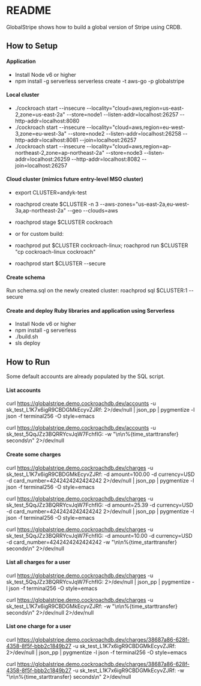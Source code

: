 # README

GlobalStripe shows how to build a global version of Stripe using CRDB.

## How to Setup

#### Application ####
* Install Node v6 or higher
* npm install -g serverless
serverless create -t aws-go -p globalstripe

#### Local cluster ####
* ./cockroach start --insecure --locality="cloud=aws,region=us-east-2,zone=us-east-2a" --store=node1 --listen-addr=localhost:26257 --http-addr=localhost:8080
* ./cockroach start --insecure --locality="cloud=aws,region=eu-west-3,zone=eu-west-3a" --store=node2 --listen-addr=localhost:26258 --http-addr=localhost:8081 --join=localhost:26257
* ./cockroach start --insecure --locality="cloud=aws,region=ap-northeast-2,zone=ap-northeast-2a" --store=node3 --listen-addr=localhost:26259 --http-addr=localhost:8082 --join=localhost:26257

#### Cloud cluster (mimics future entry-level MSO cluster) ####
* export CLUSTER=andyk-test
* roachprod create $CLUSTER -n 3 --aws-zones="us-east-2a,eu-west-3a,ap-northeast-2a" --geo --clouds=aws

* roachprod stage $CLUSTER cockroach
* or for custom build:
* roachprod put $CLUSTER cockroach-linux; roachprod run $CLUSTER "cp cockroach-linux cockroach"

* roachprod start $CLUSTER --secure

#### Create schema ####
Run schema.sql on the newly created cluster: roachprod sql $CLUSTER:1 --secure

#### Create and deploy Ruby libraries and application using Serverless ####
* Install Node v6 or higher
* npm install -g serverless
* ./build.sh
* sls deploy

## How to Run
Some default accounts are already populated by the SQL script.

#### List accounts ####

curl https://globalstripe.demo.cockroachdb.dev/accounts -u sk_test_L1K7x6igR9CBDGMkEcyvZJRf: 2>/dev/null | json_pp | pygmentize -l json -f terminal256 -O style=emacs

curl https://globalstripe.demo.cockroachdb.dev/accounts -u sk_test_5QqJZz3BQRRYcvJqW7FchfIG: -w "\n\n%{time_starttransfer} seconds\n" 2>/dev/null

#### Create some charges ####

curl https://globalstripe.demo.cockroachdb.dev/charges -u sk_test_L1K7x6igR9CBDGMkEcyvZJRf: -d amount=100.00 -d currency=USD -d card_number=4242424242424242 2>/dev/null | json_pp | pygmentize -l json -f terminal256 -O style=emacs

curl https://globalstripe.demo.cockroachdb.dev/charges -u sk_test_5QqJZz3BQRRYcvJqW7FchfIG: -d amount=25.39 -d currency=USD -d card_number=4242424242424242 2>/dev/null | json_pp | pygmentize -l json -f terminal256 -O style=emacs

curl https://globalstripe.demo.cockroachdb.dev/charges -u sk_test_5QqJZz3BQRRYcvJqW7FchfIG: -d amount=10.00 -d currency=USD -d card_number=4242424242424242 -w "\n\n%{time_starttransfer} seconds\n" 2>/dev/null

#### List all charges for a user ####
curl https://globalstripe.demo.cockroachdb.dev/charges -u sk_test_5QqJZz3BQRRYcvJqW7FchfIG: 2>/dev/null | json_pp | pygmentize -l json -f terminal256 -O style=emacs

curl https://globalstripe.demo.cockroachdb.dev/charges -u sk_test_L1K7x6igR9CBDGMkEcyvZJRf: -w "\n\n%{time_starttransfer} seconds\n" 2>/dev/null 2>/dev/null

#### List one charge for a user ####
curl https://globalstripe.demo.cockroachdb.dev/charges/38687a86-628f-4358-8f5f-bbb2c1849b27 -u sk_test_L1K7x6igR9CBDGMkEcyvZJRf: 2>/dev/null | json_pp | pygmentize -l json -f terminal256 -O style=emacs

curl https://globalstripe.demo.cockroachdb.dev/charges/38687a86-628f-4358-8f5f-bbb2c1849b27 -u sk_test_L1K7x6igR9CBDGMkEcyvZJRf: -w "\n\n%{time_starttransfer} seconds\n" 2>/dev/null
